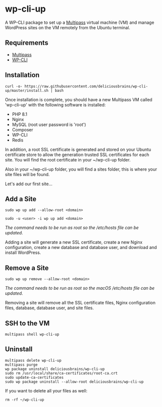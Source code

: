 # wp-cli-up

A WP-CLI package to set up a [Multipass](https://multipass.run/) virtual machine (VM) and manage WordPress sites on the VM remotely from the Ubuntu terminal.

## Requirements

* [Multipass](https://multipass.run/)
* [WP-CLI](https://wp-cli.org/)

## Installation

    curl -o- https://raw.githubusercontent.com/deliciousbrains/wp-cli-up/master/install.sh | bash

Once installation is complete, you should have a new Multipass VM called 'wp-cli-up' with the following software is installed:

* PHP 8.1
* Nginx
* MySQL (root user password is 'root')
* Composer
* WP-CLI
* Redis

In addition, a root SSL certificate is generated and stored on your Ubuntu certificate store to allow the generation trusted SSL certificates for each site. You will find the root certificate in your \~/wp-cli-up folder.

Also in your \~/wp-cli-up folder, you will find a sites folder, this is where your site files will be found.

Let's add our first site...

## Add a Site

    sudo wp up add --allow-root <domain>

    sudo -u <user> -i wp up add <domain>

_The command needs to be run as root so the /etc/hosts file can be updated._

Adding a site will generate a new SSL certificate, create a new Nginx configuration, create a new database and database user, and download and install WordPress.

## Remove a Site

    sudo wp up remove --allow-root <domain>

_The command needs to be run as root so the macOS /etc/hosts file can be updated._

Removing a site will remove all the SSL certificate files, Nginx configuration files, database, database user, and site files.

## SSH to the VM

    multipass shell wp-cli-up

## Uninstall

    multipass delete wp-cli-up
    multipass purge
    wp package uninstall deliciousbrains/wp-cli-up
    sudo rm /usr/local/share/ca-certificates/root-ca.crt
    sudo update-ca-certificates
    sudo wp package uninstall --allow-root deliciousbrains/wp-cli-up

If you want to delete all your files as well:

    rm -rf ~/wp-cli-up
